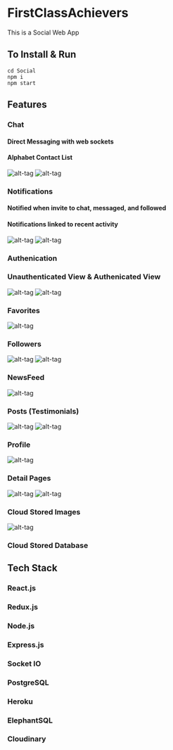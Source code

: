 # FirstClassAchievers

This is a Social Web App

## To Install & Run

`cd Social`<br>
`npm i`<br>
`npm start` <br>

## Features

### Chat
#### Direct Messaging with web sockets
#### Alphabet Contact List
![alt-tag](./github/chat-list.png)
![alt-tag](./github/chat.png)
### Notifications
#### Notified when invite to chat, messaged, and followed
#### Notifications linked to recent activity
![alt-tag](./github/unread.png)
![alt-tag](./github/read.png)
### Authenication
### Unauthenticated View & Authenicated View
![alt-tag](./github/unauth.png)
![alt-tag](./github/detailed.png)
### Favorites
![alt-tag](./github/favorites.png)
### Followers
![alt-tag](./github/following.png)
![alt-tag](./github/detailed.png)
### NewsFeed
![alt-tag](./github/detailed.png)
### Posts (Testimonials)
![alt-tag](./github/posting.png)
![alt-tag](./github/posts.png)
### Profile
![alt-tag](./github/profile.png)
### Detail Pages
![alt-tag](./github/unauth.png)
![alt-tag](./github/post.png)
### Cloud Stored Images
![alt-tag](./github/photo.png)
### Cloud Stored Database


## Tech Stack

### React.js
### Redux.js
### Node.js
### Express.js
### Socket IO
### PostgreSQL
### Heroku
### ElephantSQL
### Cloudinary